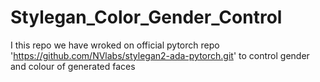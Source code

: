 # Stylegan_Color_Gender_Control
I  this repo we have wroked on official pytorch repo 'https://github.com/NVlabs/stylegan2-ada-pytorch.git' to control gender and colour of generated faces
